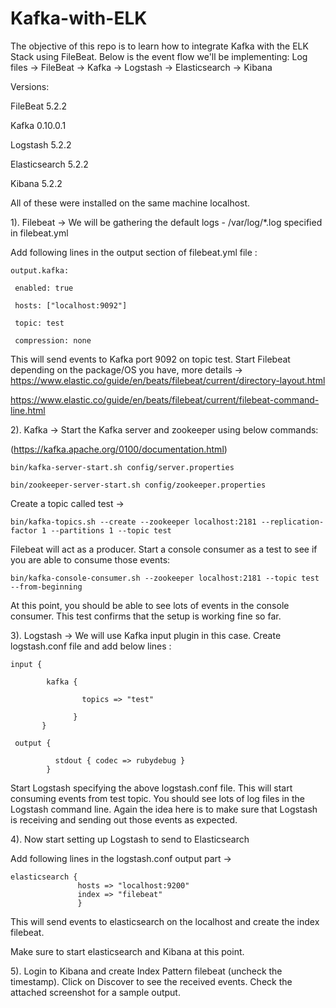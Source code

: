 # Kafka-with-ELK

The objective of this repo is to learn how to integrate Kafka with the ELK Stack using FileBeat.
Below is the event flow we'll be implementing: Log files -> FileBeat -> Kafka -> Logstash -> Elasticsearch -> Kibana

Versions:

FileBeat 5.2.2

Kafka 0.10.0.1

Logstash 5.2.2

Elasticsearch 5.2.2

Kibana 5.2.2

All of these were installed on the same machine localhost. 

1). Filebeat -> We will be gathering the default logs - /var/log/*.log specified in filebeat.yml

Add following lines in the output section of filebeat.yml file :

    output.kafka:

     enabled: true
 
     hosts: ["localhost:9092"]
 
     topic: test

     compression: none

This will send events to Kafka port 9092 on topic test. 
Start Filebeat depending on the package/OS you have, 
more details -> https://www.elastic.co/guide/en/beats/filebeat/current/directory-layout.html

https://www.elastic.co/guide/en/beats/filebeat/current/filebeat-command-line.html

2). Kafka -> Start the Kafka server and zookeeper using below commands:

(https://kafka.apache.org/0100/documentation.html)

    bin/kafka-server-start.sh config/server.properties

    bin/zookeeper-server-start.sh config/zookeeper.properties

Create a topic called test ->

    bin/kafka-topics.sh --create --zookeeper localhost:2181 --replication-factor 1 --partitions 1 --topic test

Filebeat will act as a producer. Start a console consumer as a test to see if you are able to consume those events: 

    bin/kafka-console-consumer.sh --zookeeper localhost:2181 --topic test --from-beginning

At this point, you should be able to see lots of events in the console consumer. This test confirms that the setup is working fine so far. 

3). Logstash -> We will use Kafka input plugin in this case. 
Create logstash.conf file and add below lines :

    input {
 
            kafka {
 
                    topics => "test"
        
                  }
           }

     output {
        
              stdout { codec => rubydebug }
            }

Start Logstash specifying the above logstash.conf file. 
This will start consuming events from test topic. You should see lots of log files in the Logstash command line. Again the idea here is to make sure that Logstash is receiving and sending out those events as expected. 

4). Now start setting up Logstash to send to Elasticsearch

Add following lines in the logstash.conf output part -> 

    elasticsearch {
                   hosts => "localhost:9200"
                   index => "filebeat"
                   }

This will send events to elasticsearch on the localhost and create the index filebeat. 

Make sure to start elasticsearch and Kibana at this point. 

5). Login to Kibana and create Index Pattern filebeat (uncheck the timestamp). 
Click on Discover to see the received events. Check the attached screenshot for a sample output. 


